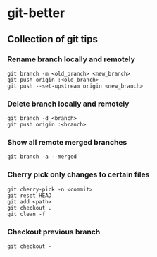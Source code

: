 # git-better
## Collection of git tips

### Rename branch locally and remotely
```
git branch -m <old_branch> <new_branch>
git push origin :<old_branch>
git push --set-upstream origin <new_branch>
```

### Delete branch locally and remotely
```
git branch -d <branch>
git push origin :<branch>
```

### Show all remote merged branches
```
git branch -a --merged
```

### Cherry pick only changes to certain files
```
git cherry-pick -n <commit>
git reset HEAD
git add <path>
git checkout .
git clean -f

```

### Checkout previous branch
```
git checkout -
```
